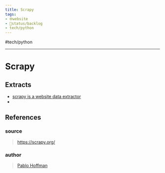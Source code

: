 ```yaml
---
title: Scrapy
tags:
- 🌐website
- 🚦status/backlog
- tech/python
---
```


#tech/python 

---

# Scrapy

## Extracts
- [scrapy is a website data extractor](/Extracts/scrapy%20is%20a%20website%20data%20extractor.md)
- 
## References

### source
> https://scrapy.org/
### author
> [Pablo Hoffman](/Authors/Pablo%20Hoffman.md)

